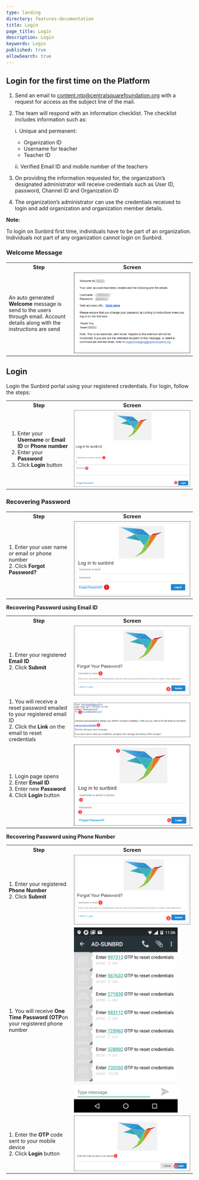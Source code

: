 ```yaml
---
type: landing
directory: features-documentation
title: Login
page_title: Login
description: Login
keywords: Login
published: true
allowSearch: true
---
```

## Login for the first time on the Platform

1. Send an email to [content.ntp@centralsquarefoundation.org](content.ntp@centralsquarefoundation.org) with a request for access as the subject line of the mail.

2. The team will respond with an information checklist. The checklist includes information such as:
  
    i. Unique and permanent:
      
      - Organization ID
      - Username for teacher
      - Teacher ID
     
     ii. Verified Email ID and mobile number of the teachers

3. On providing the information requested for, the organization’s designated administrator will receive credentials such as User ID, password, Channel ID and Organization ID
4. The organization’s administrator can use the credentials received to login and add organization and organization member details.

**Note:**

To login on Sunbird first time, individuals have to be part of an organization. Individuals not part of any organization cannot login on Sunbird.

### Welcome Message 

<table>
	<tr>
		<th style="width:35%;">Step</th>
		<th style="width:65%;">Screen</th>
	</tr>
	<tr>
	<td>An auto generated <strong>Welcome</strong> message is send to the users through email. Account details along with the instructions are send</td>
	<td><img src="pages/features-documentation/images/welcomemessage.png"></td>
	</tr>
	</table>
	
## Login 

Login the Sunbird portal using your registered credentials. For login, follow the steps:

<table>
  <tr>
    <th style="width:35%;"><strong>Step</strong></th>
    <th style="width:65%;"><strong>Screen</strong></th>
  </tr>
  <tr>
   <td>
       <ol>
         <li>Enter your <strong>Username</strong> or <strong>Email ID</strong> or <strong>Phone number</strong></li>
	 <li>Enter your <strong>Password</strong></li>
         <li>Click <strong>Login</strong> button</li>
	   </ol>
    </td>
	<td><img src="pages/features-documentation/images/loginwithphone.png"></td>
    </tr>
</table>
    
### Recovering Password

<table>
  <tr>
    <th style="width:35%;"><strong>Step</strong></th>
    <th style="width:65%;"><strong>Screen</strong></th>
  </tr>
  <tr>
   <td>1. Enter your user name or email or phone number <br>2. Click <strong>Forgot Password?</strong></td>
	<td><img src="pages/features-documentation/images/forgotpassword.png"></td>
    </tr>
    </table>
    
**Recovering Password using Email ID**
    
  <table>
  <tr>
    <th style="width:35%;"><strong>Step</strong></th>
    <th style="width:65%;"><strong>Screen</strong></th>
  </tr>
  <tr>
    <td>1. Enter your registered <strong>Email ID</strong> <br>2. Click <strong>Submit</strong></td> 
    <td><img src="pages/features-documentation/images/forgotpassword1.png"></td>
  </tr>
  <tr>
    <td>1. You will receive a reset password emailed to your registered email ID <br>2. Click the <b>Link</b> on the email to reset credentials</td>
    <td><img src="pages/features-documentation/images/emaillink.png"></td>
  </tr>
  <tr>
    <td>1. Login page opens <br>2. Enter <b>Email ID</b> <br>3. Enter new <b>Password</b> <br>4. Click <b>Login</b> button 
    <td><img src="pages/features-documentation/images/loginemail.png"></td>
  </tr>
  </table>
  
**Recovering Password using Phone Number**
    
  <table>
  <tr>
    <th style="width:35%;"><strong>Step</strong></th>
    <th style="width:65%;"><strong>Screen</strong></th>
  </tr>
  <tr>  
    <td>1. Enter your registered <strong>Phone Number</strong> <br>2. Click <strong>Submit</strong></td> 
    <td><img src="pages/features-documentation/images/forgotpassword1.png"></td>
  </tr>
  <tr>
	  <td>1. You will receive <b>One Time Password (OTP</b>on your registered phone number</td>
	  <td><img src="pages/features-documentation/images/mobileotp.png"></td>
  </tr>
  <tr>
	  <td>1. Enter the <b>OTP</b> code sent to your mobile device <br>2. Click <b>Login</b> button</td>
	  <td><img src="pages/features-documentation/images/otpcode.png"></td>
  </tr>
</table>
	  
	
